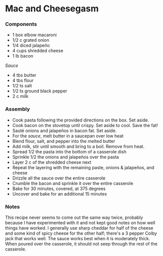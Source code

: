 # Mac and Cheesegasm

### Components

* 1 box elbow macaroni
* 1/2 c grated onion
* 1/4 diced jalapeño
* 4 cups shredded cheese
* 1 lb bacon

_Sauce_
* 4 tbs butter
* 4 tbs flour
* 1/2 ts salt
* 1/2 ts ground black pepper
* 2 c milk

### Assembly
* Cook pasta following the provided directions on the box. Set aside.
* Cook bacon on the stovetop until crispy. Set aside to cool. Save the fat!
* Sauté onions and jalapeños in bacon fat. Set aside.
* For the _sauce_, melt butter in a saucepan over low heat
* Blend flour, salt, and pepper into the melted butter
* Add milk, stir until smooth and bring to a boil. Remove from heat.
* Spread 1/2 the pasta into the bottom of a casserole dish
* Sprinkle 1/2 the onions and jalapeños over the pasta
* Layer 2 c of the shredded cheese next
* Repeat the layering with the remaining paste, onions & jalapeños, and cheese
* Drizzle all the sauce over the entire casserole
* Crumble the bacon and sprinkle it over the entire casserole
* Bake for 30 minutes, covered, at 375 degrees
* Uncover and bake for an additional 15 minutes

### Notes
This recipe never seems to come out the same way twice, probably because I have
experimented with it and not kept good notes on how well things have worked.
I generally use sharp cheddar for half of the cheese and some kind of spicy
cheese for the other half; there's a 3 pepper Colby jack that works well.
The sauce works best when it is moderately thick. When poured over the casserole,
it should not seep through the rest of the casserole.
